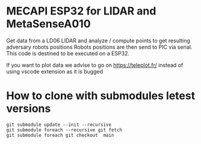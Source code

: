 # MECAPI ESP32 for LIDAR and MetaSenseA010

Get data from a LD06 LIDAR and analyze / compute points to get resulting adversary robots positions
Robots positions are then send to PIC via serial.
This code is destined to be executed on a ESP32.

If you want to plot data we advise to go on https://teleplot.fr/ instead of using vscode extension as it is bugged

# How to clone with submodules letest versions

``git submodule update --init --recursive``  
``git submodule foreach --recursive git fetch``   
``git submodule foreach git checkout  main``
